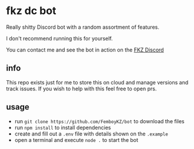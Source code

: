 
# fkz dc bot

Really shitty Discord bot with a random assortment of features.

I don't recommend running this for yourself.

You can contact me and see the bot in action on the [FKZ Discord](https://discord.gg/fkz)

## info

This repo exists just for me to store this on cloud and manage versions and track issues.
If you wish to help with this feel free to open prs.

## usage

- run `git clone https://github.com/FemboyKZ/bot` to download the files
- run `npm install` to install dependencies
- create and fill out a `.env` file with details shown on the `.example`
- open a terminal and execute `node .` to start the bot
